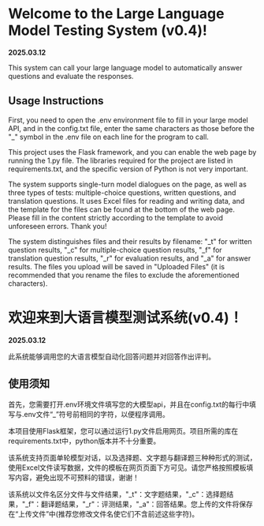 # Welcome to the Large Language Model Testing System (v0.4)!

**2025.03.12**

This system can call your large language model to automatically answer questions and evaluate the responses.

## Usage Instructions

First, you need to open the .env environment file to fill in your large model API, and in the config.txt file, enter the same characters as those before the "_" symbol in the .env file on each line for the program to call.

This project uses the Flask framework, and you can enable the web page by running the 1.py file. The libraries required for the project are listed in requirements.txt, and the specific version of Python is not very important.

The system supports single-turn model dialogues on the page, as well as three types of tests: multiple-choice questions, written questions, and translation questions. It uses Excel files for reading and writing data, and the template for the files can be found at the bottom of the web page. Please fill in the content strictly according to the template to avoid unforeseen errors. Thank you!

The system distinguishes files and their results by filename: "_t" for written question results, "_c" for multiple-choice question results, "_f" for translation question results, "_r" for evaluation results, and "_a" for answer results. The files you upload will be saved in "Uploaded Files" (it is recommended that you rename the files to exclude the aforementioned characters).
# 欢迎来到大语言模型测试系统(v0.4)！

**2025.03.12**

此系统能够调用您的大语言模型自动化回答问题并对回答作出评判。
  
## 使用须知

首先，您需要打开.env环境文件填写您的大模型api，并且在config.txt的每行中填写与.env文件“_”符号前相同的字符，以便程序调用。

本项目使用Flask框架，您可以通过运行1.py文件启用网页。项目所需的库在requirements.txt中，python版本并不十分重要。

该系统支持页面单轮模型对话，以及选择题、文字题与翻译题三种种形式的测试，使用Excel文件读写数据，文件的模板在网页页面下方可见。请您严格按照模板填写内容，避免出现不可预料的错误，谢谢！

该系统以文件名区分文件与文件结果，"_t"：文字题结果，"_c"：选择题结果，"_f"：翻译题结果，"_r"：评测结果，"_a"：回答结果。您上传的文件将保存在“上传文件”中(推荐您修改文件名使它们不含前述这些字符)。
